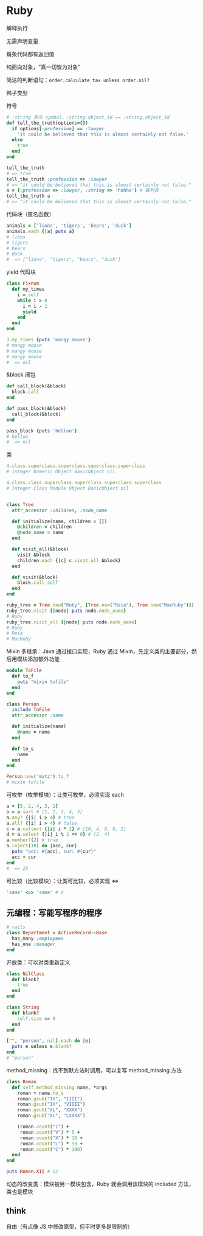 # Ruby

解释执行

无需声明变量

每条代码都有返回值

纯面向对象，“真一切皆为对象”

简洁的判断语句：`order.calculate_tax unless order.nil?`

鸭子类型

符号

```ruby
# :string 表示 symbol，:string.object_id == :string.object_id
def tell_the_truth(options={})
  if options[:profession] == :lawyer
    'it could be believed that this is almost certainly not false.'
  else
    true
  end
end

tell_the_truth
# => true
tell_the_truth :profession => :lawyer
# => "it could be believed that this is almost certainly not false."
a = {:profession => :lawyer, :string => 'hahha'} # 散列表
tell_the_truth a
# => "it could be believed that this is almost certainly not false."
```

代码块（匿名函数）

```ruby
animals = ['lions', 'tigers', 'bears', 'duck']
animals.each {|a| puts a}
# lions
# tigers
# bears
# duck
#  => ["lions", "tigers", "bears", "duck"]
```

yield 代码块

```ruby
class Fixnum
  def my_times
    i = self
    while i > 0
      i = i - 1
      yield
    end
  end
end

3.my_times {puts 'mangy moose'}
# mangy moose
# mangy moose
# mangy moose
#  => nil
```

&block 闭包

```ruby
def call_block(&block)
  block.call
end

def pass_block(&block)
  call_block(&block)
end

pass_block {puts 'helloo'}
# helloo
#  => nil
```

类

```ruby
4.class.superclass.superclass.superclass.superclass
# Integer Numeric Object BasicObject nil

4.class.class.superclass.superclass.superclass.superclass
# Integer Class Module Object BasicObject nil
```

```ruby

class Tree
  attr_accessor :children, :node_name

  def initialize(name, children = [])
    @children = children
    @node_name = name
  end

  def visit_all(&block)
    visit &block
    children.each {|c| c.visit_all &block}
  end

  def visit(&block)
    block.call self
  end
end

ruby_tree = Tree.new("Ruby", [Tree.new("Reia"), Tree.new("MacRuby")])
ruby_tree.visit {|node| puts node.node_name}
# Ruby
ruby_tree.visit_all {|node| puts node.node_name}
# Ruby
# Reia
# MacRuby
```

Mixin 多继承：Java 通过接口实现，Ruby 通过 Mixin，先定义类的主要部分，然后用模块添加额外功能

```ruby
module ToFile
  def to_f
    puts "mixin tofile"
  end
end

class Person
  include ToFile
  attr_accessor :name

  def initialize(name)
    @name = name
  end

  def to_s
    name
  end
end

Person.new('matz').to_f
# mixin tofile
```

可枚举（枚举模块）：让类可枚举，必须实现 each

```ruby
a = [5, 2, 4, 3, 1]
b = a.sort # [1, 2, 3, 4, 5]
a.any? {|i| i > 4} # true
a.all? {|i| i > 4} # false
c = a.collect {|i| i * 2} # [10, 4, 6, 8, 2]
d = a.select {|i| i % 2 == 0} # [2, 4]
a.member?(2) # true
a.inject(10) do |acc, cur|
  puts "acc: #{acc}, cur: #{cur}"
  acc + cur
end
#  => 25
```

可比较（比较模块）：让类可比较，必须实现 <=>

```ruby
'same' <=> 'same' # 0
```

## 元编程：写能写程序的程序

```ruby
# rails
class Department < ActiveRecord::Base
  has_many :employees
  has_one :manager
end
```

开放类：可以对类重新定义

```ruby
class NilClass
  def blank?
    true
  end
end

class String
  def blank?
    self.size == 0
  end
end

["", "person", nil].each do |e|
  puts e unless e.blank?
end
# "person"
```

method_missing：找不到默方法时调用，可以复写 method_missing 方法

```ruby
class Roman
  def self.method_missing name, *args
    roman = name.to_s
    roman.gsub("IV", "IIII")
    roman.gsub("IX", "VIIII")
    roman.gsub("XL", "XXXX")
    roman.gsub("XC", "LXXXX")

    (roman.count("I") +
     roman.count("V") * 5 +
     roman.count("X") * 10 +
     roman.count("L") * 50 +
     roman.count("C") * 100)
  end
end

puts Roman.XII # 12
```

动态的改变类：模块被另一模块包含，Ruby 就会调用该模块的 included 方法，类也是模块

## think

自由（有点像 JS 中修改原型，但平时更多是限制的）
